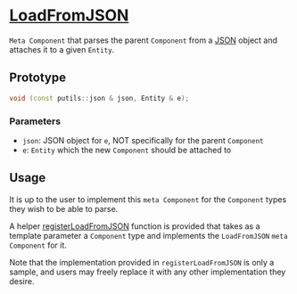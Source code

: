 # [LoadFromJSON](LoadFromJSON.hpp)

`Meta Component` that parses the parent `Component` from a [JSON](https://github.com/nlohmann/json) object and attaches it to a given `Entity`.

## Prototype

```cpp
void (const putils::json & json, Entity & e);
```

### Parameters

* `json`: JSON object for `e`, NOT specifically for the parent `Component`
* `e`: `Entity` which the new `Component` should be attached to

## Usage

It is up to the user to implement this `meta Component` for the `Component` types they wish to be able to parse.

A helper [registerLoadFromJSON](../../helpers/meta/impl/registerLoadFromJSON.md) function is provided that takes as a template parameter a `Component` type and implements the `LoadFromJSON` `meta Component` for it.

Note that the implementation provided in `registerLoadFromJSON` is only a sample, and users may freely replace it with any other implementation they desire.

